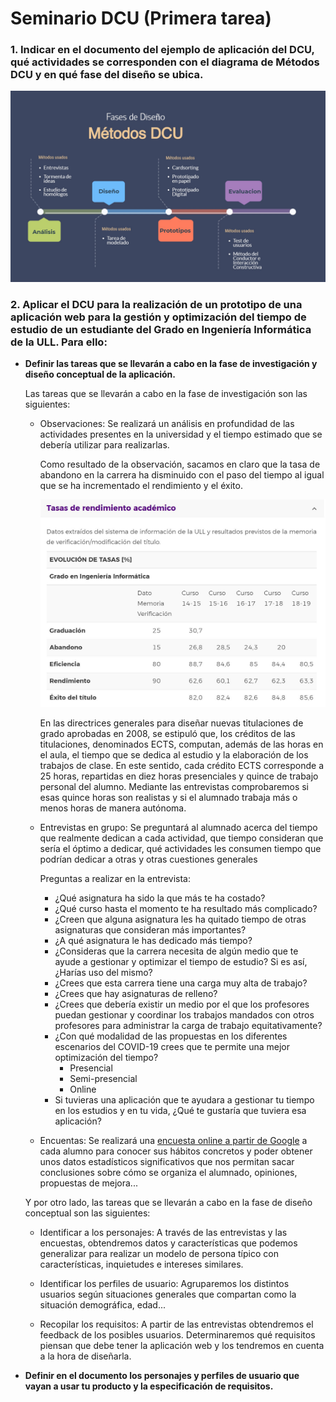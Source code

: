 # Seminario DCU (Primera tarea)

### 1. Indicar en el documento del ejemplo de aplicación del DCU, qué actividades se corresponden con el diagrama de Métodos DCU y en qué fase del diseño se ubica.

![Apartado 1 Imagen](Imagenes/apartado1.JPG)

### 2. Aplicar el DCU para la realización de un prototipo de una aplicación web para la gestión y optimización del tiempo de estudio de un estudiante del Grado en Ingeniería Informática de la ULL. Para ello:

* **Definir las tareas que se llevarán a cabo en la fase de investigación y diseño conceptual de la aplicación.**

  Las tareas que se llevarán a cabo en la fase de investigación son las siguientes:
    * Observaciones: Se realizará un análisis en profundidad de las actividades presentes en la universidad y el tiempo estimado que se debería utilizar para realizarlas.

      Como resultado de la observación, sacamos en claro que la tasa de abandono en la carrera ha disminuido con el paso del tiempo al igual que se ha incrementado el rendimiento y el éxito.

      ![Tasa de abandono de Ingeniería Informática en la ULL](Imagenes/Tasa_de_abandono_if_ull.JPG)

      En las directrices generales para diseñar nuevas titulaciones de grado aprobadas en 2008, se estipuló que, los créditos de las titulaciones, denominados ECTS, computan, además de las horas en el aula, el tiempo que se dedica al estudio y la elaboración de los trabajos de clase. En este sentido, cada crédito ECTS corresponde a 25 horas, repartidas en diez horas presenciales y quince de trabajo personal del alumno. Mediante las entrevistas comprobaremos si esas quince horas son realistas y si el alumnado trabaja más o menos horas de manera autónoma.

    
    * Entrevistas en grupo: Se preguntará al alumnado acerca del tiempo que realmente dedican a cada actividad, que tiempo consideran que sería el óptimo a dedicar, qué actividades les consumen tiempo que podrían dedicar a otras y otras cuestiones generales
    
      Preguntas a realizar en la entrevista:

      * ¿Qué asignatura ha sido la que más te ha costado?
      * ¿Qué curso hasta el momento te ha resultado más complicado?
      * ¿Creen que alguna asignatura les ha quitado tiempo de otras asignaturas que consideran más importantes?
      * ¿A qué asignatura le has dedicado más tiempo?
      * ¿Consideras que la carrera necesita de algún medio que te ayude a gestionar y optimizar el tiempo de estudio? Si es así, ¿Harías uso del mismo?
      * ¿Crees que esta carrera tiene una carga muy alta de trabajo?
      * ¿Crees que hay asignaturas de relleno?
      * ¿Crees que debería existir un medio por el que los profesores puedan gestionar y coordinar los trabajos mandados con otros profesores para administrar la carga de trabajo equitativamente?
      * ¿Con qué modalidad de las propuestas en los diferentes escenarios del COVID-19 crees que te permite una mejor optimización del tiempo?
        * Presencial
        * Semi-presencial
        * Online
      * Si tuvieras una aplicación que te ayudara a gestionar tu tiempo en los estudios y en tu vida, ¿Qué te gustaría que tuviera esa aplicación?

  
    * Encuentas: Se realizará una [encuesta online a partir de Google](https://docs.google.com/forms/d/e/1FAIpQLSf0_ej8SxjciekdSPXtzb2vHSsGb4TD5nFrziuJ9-lKXKW3aQ/viewform?usp=sf_link) a cada alumno para conocer sus hábitos concretos y poder obtener unos datos estadísticos significativos que nos permitan sacar conclusiones sobre cómo se organiza el alumnado, opiniones, propuestas de mejora...

  Y por otro lado, las tareas que se llevarán a cabo en la fase de diseño conceptual son las siguientes:
    * Identificar a los personajes: A través de las entrevistas y las encuestas, obtendremos datos y características que podemos generalizar para realizar un modelo de persona típico con características, inquietudes e intereses similares.
    
    * Identificar los perfiles de usuario: Agruparemos los distintos usuarios según situaciones generales que compartan como la situación demográfica, edad...  
  
    * Recopilar los requisitos: A partir de las entrevistas obtendremos el feedback de los posibles usuarios. Determinaremos qué requisitos piensan que debe tener la aplicación web y los tendremos en cuenta a la hora de diseñarla.
  
* **Definir en el documento los personajes y perfiles de usuario que vayan a usar tu producto y la especificación de requisitos.**
